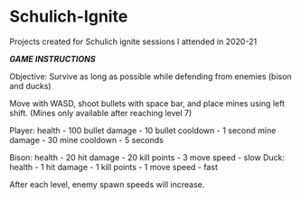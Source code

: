 # Schulich-Ignite
Projects created for Schulich ignite sessions I attended in 2020-21

***GAME INSTRUCTIONS***

Objective: Survive as long as possible while defending from enemies (bison and ducks)

Move with WASD, shoot bullets with space bar, and place mines using left shift.
(Mines only available after reaching level 7)

Player: 
	health - 100
	bullet damage - 10
	bullet cooldown - 1 second
	mine damage - 30
	mine cooldown - 5 seconds

Bison:
	health - 20
	hit damage - 20
	kill points - 3
	move speed - slow
Duck:
	health - 1
	hit damage - 1
	kill points - 1
	move speed - fast

After each level, enemy spawn speeds will increase. 
